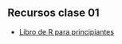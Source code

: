 
## Recursos clase 01
- [Libro de R para principiantes](https://bookdown.org/jboscomendoza/r-principiantes4)
